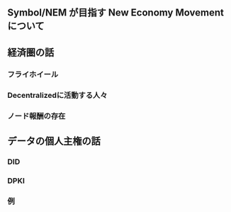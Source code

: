 ## Symbol/NEM が目指す New Economy Movement について

## 経済圏の話
### フライホイール
### Decentralizedに活動する人々
### ノード報酬の存在

## データの個人主権の話
### DID
### DPKI
### 例
